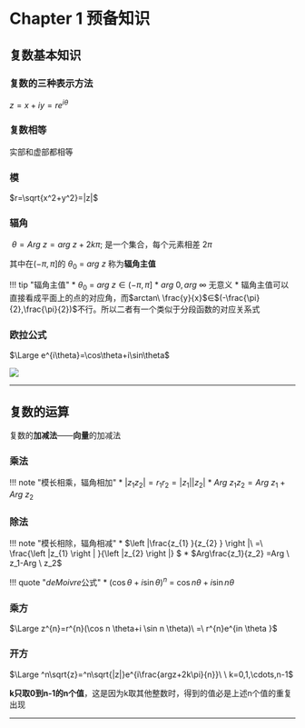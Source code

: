 # Chapter 1 预备知识

## 复数基本知识

### 复数的三种**表示方法**

$z=x+iy=re^{i\theta}$

### 复数**相等**
实部和虚部都相等

### **模** 

$r=\sqrt{x^2+y^2}=|z|$

### **辐角**

$\ \theta=Arg\ z = arg\ z +2k\pi$; 是一个集合，每个元素相差 $2\pi$

其中在$(-\pi,\pi]$的 $\theta _{0} \ =\ arg \ z$ 称为**辐角主值**

!!! tip "辐角主值"
    * $\theta _{0} \ =\ arg \ z \in(-\pi,\pi]$
    * $arg\ 0,arg\ \infty$ 无意义
    * 辐角主值可以直接看成平面上的点的对应角，而$arctan\ \frac{y}{x}$∈$(-\frac{\pi}{2},\frac{\pi}{2})$不行。所以二者有一个类似于分段函数的对应关系式

### **欧拉公式**

$\Large e^{i\theta}=\cos\theta+i\sin\theta$

![](https://wbx-1328220477.cos.ap-shanghai.myqcloud.com/2024/09/20/17268447078195.jpg)

---

## 复数的运算

复数的**加减法**——**向量**的加减法

### **乘法**

!!! note "模长相乘，辐角相加"
    * $|z_1z_2|=r_1r_2=|z_1||z_2|$
    * $Arg\ z_1z_2=Arg \ z_1+Arg \ z_2$

### **除法**

!!! note "模长相除，辐角相减"
    * $\left |\frac{z_{1} }{z_{2} }  \right |\ =\ \frac{\left |z_{1}   \right | }{\left |z_{2}   \right |} $
    * $Arg\frac{z_1}{z_2} =Arg \ z_1-Arg \ z_2$

!!! quote "$de Moivre$公式"
    * $\left ( \cos\theta + i\sin \theta   \right ) ^{n} \ = \ \cos n\theta + i\sin n \theta$

### **乘方**

$\Large z^{n}=r^{n}(\cos n \theta+i \sin n \theta)\ =\ r^{n}e^{in \theta }$

### **开方**

$\Large ^n\sqrt{z}=^n\sqrt{|z|}e^{i\frac{argz+2k\pi}{n}}\ \ k=0,1,\cdots,n-1$

**k只取0到n-1的n个值**，这是因为k取其他整数时，得到的值必是上述n个值的重复出现

---